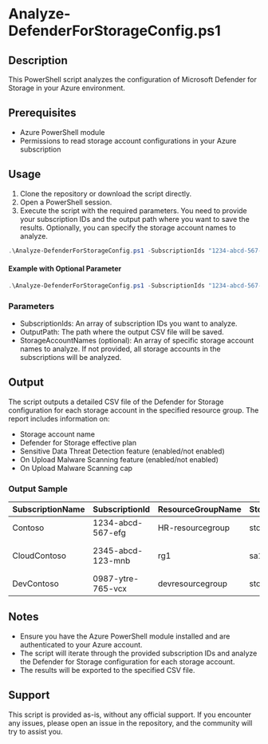 # Analyze-DefenderForStorageConfig.ps1

## Description

This PowerShell script analyzes the configuration of Microsoft Defender for Storage in your Azure environment.

## Prerequisites

- Azure PowerShell module
- Permissions to read storage account configurations in your Azure subscription

## Usage

1. Clone the repository or download the script directly.
2. Open a PowerShell session.
3. Execute the script with the required parameters. You need to provide your subscription IDs and the output path where you want to save the results. Optionally, you can specify the storage account names to analyze.

```powershell
.\Analyze-DefenderForStorageConfig.ps1 -SubscriptionIds "1234-abcd-567-efg", "2345-abcd-123-mnb" -OutputPath "C:\path\to\output.csv"
```

#### Example with Optional Parameter
```powershell
.\Analyze-DefenderForStorageConfig.ps1 -SubscriptionIds "1234-abcd-567-efg", "2345-abcd-123-mnb" -OutputPath "C:\path\to\output.csv" -StorageAccountNames "storage1", "sa1234"
```

### Parameters
- SubscriptionIds: An array of subscription IDs you want to analyze.
- OutputPath: The path where the output CSV file will be saved.
- StorageAccountNames (optional): An array of specific storage account names to analyze. If not provided, all storage accounts in the subscriptions will be analyzed.



## Output
The script outputs a detailed CSV file of the Defender for Storage configuration for each storage account in the specified resource group. The report includes information on:

- Storage account name
- Defender for Storage effective plan 
- Sensitive Data Threat Detection feature (enabled/not enabled)
- On Upload Malware Scanning feature (enabled/not enabled)
- On Upload Malware Scanning cap

### Output Sample
| SubscriptionName | SubscriptionId     | ResourceGroupName  | StorageAccountName   | SubscriptionPlan      | EffectivePlanOnResource                               | SensitiveDataThreatDetection | OnUploadMalwareScanning | OnUploadMalwareScanningCap |
|------------------|--------------------|--------------------|----------------------|-----------------------|------------------------------------------------------|------------------------------|-------------------------|----------------------------|
| Contoso          | 1234-abcd-567-efg  | HR-resourcegroup   | storage1             | PerStorageAccount     | Classic Per-Storage Account Plan (v1.5)              |                              |                         |                            |
| CloudContoso     | 2345-abcd-123-mnb  | rg1                | sa1234               | DefenderForStorageV2  | New Defender for Storage Per-Storage Account Plan (v2) | TRUE                         | TRUE                    | 5000                       |
| DevContoso       | 0987-ytre-765-vcx  | devresourcegroup   | storageaccountdev    | PerStorageAccount     | Classic Per-Transaction Plan (v1)                    |                              |                         |                            |

## Notes
- Ensure you have the Azure PowerShell module installed and are authenticated to your Azure account.
- The script will iterate through the provided subscription IDs and analyze the Defender for Storage configuration for each storage account.
- The results will be exported to the specified CSV file.

## Support
This script is provided as-is, without any official support. If you encounter any issues, please open an issue in the repository, and the community will try to assist you.
